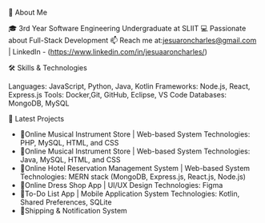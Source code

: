 📌 About Me

🎓 3rd Year Software Engineering Undergraduate at SLIIT
💻 Passionate about Full-Stack Development
📫 Reach me at:jesuaroncharles@gmail.com | LinkedIn - (https://www.linkedin.com/in/jesuaaroncharles/)

🛠️ Skills & Technologies

Languages: JavaScript, Python, Java, Kotlin
Frameworks: Node.js, React, Express.js
Tools: Docker,Git, GitHub, Eclipse, VS Code
Databases: MongoDB, MySQL

📌 Latest Projects
- 🚀Online Musical Instrument Store | Web-based System
            Technologies: PHP, MySQL, HTML, and CSS
- 🚀Online Musical Instrument Store | Web-based System
           Technologies: Java, MySQL, HTML, and CSS
- 🚀Online Hotel Reservation Management System | Web-based System
           Technologies: MERN stack (MongoDB, Express.js, React.js, Node.js)
 - 🚀Online Dress Shop App | UI/UX Design
           Technologies: Figma
 - 🚀To-Do List App | Mobile Application System
           Technologies: Kotlin, Shared Preferences, SQLite
- 🚀Shipping & Notification System
